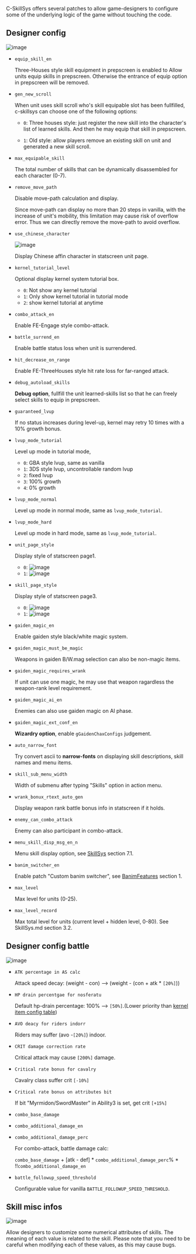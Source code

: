 C-SkillSys offers several patches to allow game-designers to configure some of the underlying logic of the game without touching the code.

## Designer config

![image](./gfx/SystemConfig1.png)

- `equip_skill_en`

	Three-Houses style skill equipment in prepscreen is enabled to Allow units equip skills in prepscreen. Otherwise the entrance of equip option in prepscreen will be removed.

- `gen_new_scroll`

	When unit uses skill scroll who's skill equipable slot has been fullfilled, c-skillsys can choose one of the following options:

	- `0`: Three houses style: just register the new skill into the character's list of learned skills. And then he may equip that skill in prepscreen.

	- `1`: Old style: allow players remove an existing skill on unit and generated a new skill scroll.

- `max_equipable_skill`

	The total number of skills that can be dynamically disassembled for each character (0-7).

- `remove_move_path`

	Disable move-path calculation and display.

	Since move-path can display no more than 20 steps in vanilla, with the increase of unit's mobility, this limitation may cause risk of overflow error. Thus we can directly remove the move-path to avoid overflow.

- `use_chinese_character`

	![image](./gfx/SystemConfig1_ChChar.png)

	Display Chinese affin character in statscreen unit page.

- `kernel_tutorial_level`

	Optional display kernel system tutorial box.

	- `0`: Not show any kernel tutorial
	- `1`: Only show kernel tutorial in tutorial mode
	- `2`: show kernel tutorial at anytime

- `combo_attack_en`

	Enable FE-Engage style combo-attack.

- `battle_surrend_en`

	Enable battle status loss when unit is surrendered.

- `hit_decrease_on_range`

	Enable FE-ThreeHouses style hit rate loss for far-ranged attack.

- `debug_autoload_skills`

	**Debug option**, fullfill the unit learned-skills list so that he can freely select skills to equip in prepscreen.

- `guaranteed_lvup`

	If no status increases during level-up, kernel may retry 10 times with a 10% growth bonus.

- `lvup_mode_tutorial`

	Level up mode in tutorial mode,

	- `0`: GBA style lvup, same as vanilla
	- `1`: 3DS style lvup, uncontrollable random lvup
	- `2`: fixed lvup
	- `3`: 100% growth
	- `4`: 0% growth

- `lvup_mode_normal`

	Level up mode in normal mode, same as `lvup_mode_tutorial`.

- `lvup_mode_hard`

	Level up mode in hard mode, same as `lvup_mode_tutorial`.

- `unit_page_style`

	Display style of statscreen page1.

	- `0`: ![image](./gfx/SystemConfig1_UnitPage1.png)
	- `1`: ![image](./gfx/SystemConfig1_UnitPage2.png)

- `skill_page_style`

	Display style of statscreen page3.

	- `0`: ![image](./gfx/SystemConfig1_SkillPage1.png)
	- `1`: ![image](./gfx/SystemConfig1_SkillPage2.png)

- `gaiden_magic_en`

	Enable gaiden style black/white magic system.

- `gaiden_magic_must_be_magic`

	Weapons in gaiden B/W.mag selection can also be non-magic items.

- `gaiden_magic_requires_wrank`

	If unit can use one magic, he may use that weapon ragardless the weapon-rank level requirement.

- `gaiden_magic_ai_en`

	Enemies can also use gaiden magic on AI phase.

- `gaiden_magic_ext_conf_en`

	**Wizardry option**, enable `gGaidenChaxConfigs` judgement.

- `auto_narrow_font`

	Try convert ascii to **narrow-fonts** on displaying skill descriptions, skill names and menu items.

- `skill_sub_menu_width`

	Width of submenu after typing "Skills" option in action menu.

- `wrank_bonux_rtext_auto_gen`

	Display weapon rank battle bonus info in statscreen if it holds.

- `enemy_can_combo_attack`

	Enemy can also participant in combo-attack.

- `menu_skill_disp_msg_en_n`

	Menu skill display option, see [SkillSys](./SkillSys.md) section 7.1.

- `banim_switcher_en`

	Enable patch "Custom banim switcher", see [BanimFeatures](./BanimFeatures.md) section 1.

- `max_level`

	Max level for units (0-25).

- `max_level_record`

	Max total level for units (current level + hidden level, 0-80). See SkillSys.md section 3.2.

## Designer config battle

![image](./gfx/SystemConfig2.png)

- `ATK percentage in AS calc`

	Attack speed decay: (weight - con) --> (weight - (con + atk * `[20%]`))

- `HP drain percentgae for nosferatu`

	Default hp-drain percentage: 100% --> `[50%]`.(Lower priority than [kernel item config table](../Data/BattleSys/WeaponHpDrain.c))

- `AVO deacy for riders indorr`

	Riders may suffer (avo -`[20%]`) indoor.

- `CRIT damage correction rate`

	Critical attack may cause `[200%]` damage.

- `Critical rate bonus for cavalry`

	Cavalry class suffer crit `[-10%]`

- `Critical rate bonus on attributes bit`

	If bit "Myrmidon/SwordMaster" in Ability3 is set, get crit `[+15%]`

- `combo_base_damage`
- `combo_additional_damage_en`
- `combo_additional_damage_perc`

	For combo-attack, battle damage calc:

	`combo_base_damage` + [atk - def] * `combo_additional_damage_perc`% * !!`combo_additional_damage_en`

- `battle_followup_speed_threshold`

	Configurable value for vanilla `BATTLE_FOLLOWUP_SPEED_THRESHOLD`.

## Skill misc infos

![image](./gfx/SystemConfig3.png)

Allow designers to customize some numerical attributes of skills. The meaning of each value is related to the skill. Please note that you need to be careful when modifying each of these values, as this may cause bugs.

